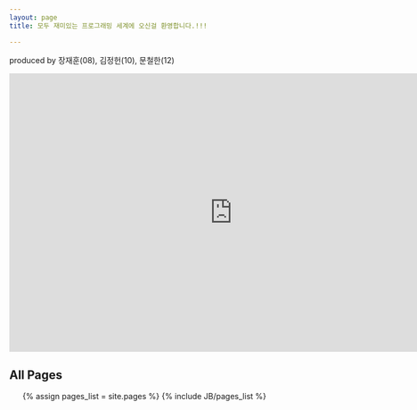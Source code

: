```yaml
---
layout: page
title: 모두 재미있는 프로그래밍 세계에 오신걸 환영합니다.!!! 

---
```

produced by 장재훈(08), 김정헌(10), 문철한(12)



<iframe width="800" height="500" frameborder="0"
 src="http://pythontutor.com/iframe-embed.html#code=x+%3D+5%0Ay+%3D+10%0Az+%3D+x+%2B+y&origin=opt-frontend.js&cumulative=false&heapPrimitives=false&drawParentPointers=false&textReferences=false&showOnlyOutputs=false&py=2&rawInputLstJSON=%5B%5D&curInstr=0&codeDivWidth=350&codeDivHeight=400">
</iframe>


<h2>All Pages</h2>
<ul>
{% assign pages_list = site.pages %}
{% include JB/pages_list %}
</ul>
